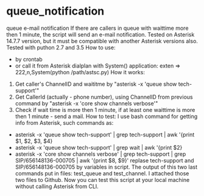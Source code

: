 # queue_notification
queue e-mail notification
If there are callers in queue with waittime more then 1 minute, the script will send an e-mail notification.
Tested on Asterisk 14.7.7 version, but it must be compatible with another Asterisk versions also. Tested with puthon 2.7 and 3.5
How to use:
- by crontab
- or call it from Asterisk dialplan with System() application:
exten => 222,n,System(python /path/astsc.py)
How it works:
1) Get caller's ChannelID and waititme by "asterisk -x 'queue show tech-support'"
2) Get CallerId (actually - phone number), using ChannelID from previous command by "asterisk -x 'core show channels verbose'"
3) Check if wait time is more then 1 minute, if at least one waittime is more then 1 minute - send a mail.
How to test:
I use bash command for getting info from Asterisk, such commands as:
- asterisk -x 'queue show tech-support' | grep tech-support | awk '{print $1, $2, $3, $4}
- asterisk -x 'queue show tech-support' | grep wait | awk '{print $2}
- asterisk -x 'core show channels verbose' | grep tech-support | grep SIP/656148136-000705 | awk '{print $8, $9}'
replase tech-support and SIP/656148136-000705 by variables in script.
The output of this two last commands put in files: test_queue and test_channel. I attached those two files to Github. Now you can test this script at your local machine without calling Asterisk from CLI.

